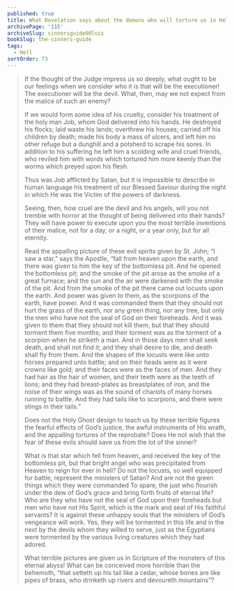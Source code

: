 ```yaml
---
published: true
title: What Revelation says about the demons who will torture us in Hell
archivePage: '115'
archiveSlug: sinnersguide00luis
bookSlug: the-sinners-guide
tags:
  - Hell
sortOrder: 73
---
```


> If the thought of the Judge impress us so deeply, what ought to be our feelings when we consider who it is that will be the executioner! The executioner will be the devil. What, then, may we not expect from the malice of such an enemy?
>
> If we would form some idea of his cruelty, consider his treatment of the holy man Job, whom God delivered into his hands. He destroyed his flocks; laid waste his lands; overthrew his houses; carried off his children by death; made his body a mass of ulcers, and left him no other refuge but a dunghill and a potsherd to scrape his sores. In addition to his suffering he left him a scolding wife and cruel friends, who reviled him with words which tortured him more keenly than the worms which preyed upon his flesh.
>
> Thus was Job afflicted by Satan, but it is impossible to describe in human language his treatment of our Blessed Saviour during the night in which He was the Victim of the powers of darkness.
> 
> Seeing, then, how cruel are the devil and his angels, will you not tremble with horror at the thought of being delivered into their hands? They will have power to execute upon you the most terrible inventions of their malice, not for a day, or a night, or a year only, but for all eternity.
>
> Read the appalling picture of these evil spirits given by St. John; “I saw a star,” says the Apostle, “fall from heaven upon the earth, and there was given to him the key of the bottomless pit. And he opened the bottomless pit; and the smoke of the pit arose as the smoke of a great furnace; and the sun and the air were darkened with the smoke of the pit. And from the smoke of the pit there came out locusts upon the earth. And power was given to them, as the scorpions of the earth, have power. And it was commanded them that they should not hurt the grass of the earth, nor any green thing, nor any tree, but only the men who have not the seal of God on their foreheads. And it was given to them that they should not kill them, but that they should torment them five months; and their torment was as the torment of a scorpion when he striketh a man. And in those days men shall seek death, and shall not find it; and they shall desire to die, and death shall fly from them. And the shapes of the locusts were like unto horses prepared unto battle; and on their heads were as it were crowns like gold; and their faces were as the faces of men. And they had hair as the hair of women, and their teeth were as the teeth of lions; and they had breast-plates as breastplates of iron, and the noise of their wings was as the sound of chariots of many horses running to battle. And they had tails like to scorpions, and there were stings in their tails.”
>
> Does not the Holy Ghost design to teach us by these terrible figures the fearful effects of God’s justice, the awful instruments of His wrath, and the appalling tortures of the reprobate? Does He not wish that the fear of these evils should save us from the lot of the sinner?
>
> What is that star which fell from heaven, and received the key of the bottomless pit, but that bright angel who was precipitated from Heaven to reign for ever in hell? Do not the locusts, so well equipped for battle, represent the ministers of Satan? And are not the green things which they were commanded To spare, the just who flourish under the dew of God’s grace and bring forth fruits of eternal life? Who are they who have not the seal of God upon their foreheads but men who have not His Spirit, which is the mark and seal of His faithful servants? It is against these unhappy souls that the ministers of God’s vengeance will work. Yes, they will be tormented in this life and in the next by the devils whom they willed to serve, just as the Egyptians were tormented by the various living creatures which they had adored.
>
> What terrible pictures are given us in Scripture of the monsters of this eternal abyss! What can be conceived more horrible than the behemoth, “that setteth up his tail like a cedar, whose bones are like pipes of brass, who drinketh up rivers and devoureth mountains”?
